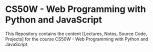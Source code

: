 # CS50W - Web Programming with Python and JavaScript

This Repository contains the content [Lectures, Notes, Source Code, Projects] for the course CS50W - Web Programming with Python and JavaScript.
